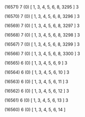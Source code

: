 (16571) 7 (0) [ 1, 3, 4, 5, 6, 8, 3295 ] 3 


(16570) 7 (0) [ 1, 3, 4, 5, 6, 8, 3296 ] 3 


(16569) 7 (0) [ 1, 3, 4, 5, 6, 8, 3297 ] 3 


(16568) 7 (0) [ 1, 3, 4, 5, 6, 8, 3298 ] 3 


(16567) 7 (0) [ 1, 3, 4, 5, 6, 8, 3299 ] 3 


(16566) 7 (0) [ 1, 3, 4, 5, 6, 8, 3300 ] 3 


(16565) 6 (0) [ 1, 3, 4, 5, 6, 9 ] 3 


(16564) 6 (0) [ 1, 3, 4, 5, 6, 10 ] 3 


(16563) 6 (0) [ 1, 3, 4, 5, 6, 11 ] 3 


(16562) 6 (0) [ 1, 3, 4, 5, 6, 12 ] 3 


(16561) 6 (0) [ 1, 3, 4, 5, 6, 13 ] 3 


(16560) 6 (0) [ 1, 3, 4, 5, 6, 14 ]  

